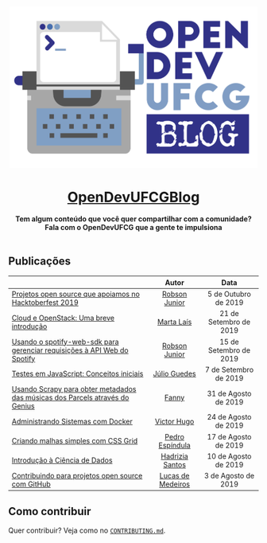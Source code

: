 <div align="center">
    <img src="/docs/img/logo/blog_logo.png" alt="OpenDevUFCGBlog" width="500px">
    <h1>
        <a href="https://dev.to/OpenDevUFCG" target="_self">
            OpenDevUFCGBlog
        </a>
    </h1>
    <strong>Tem algum conteúdo que você quer compartilhar com a comunidade? Fala com o OpenDevUFCG que a gente te impulsiona </strong>
</div>
<br>

## Publicações
|                                |Autor                          |Data                         | 
|--------------------------------|:-----------------------------:|:---------------------------:|
|[Projetos open source que apoiamos no Hacktoberfest 2019](https://dev.to/opendevufcg/projetos-open-source-que-apoiamos-no-hacktoberfest-2019-34be) |[Robson Junior](https://dev.to/jrobsonjr) | 5 de Outubro de 2019 |
|[Cloud e OpenStack: Uma breve introdução](https://dev.to/opendevufcg/cloud-e-openstack-uma-breve-introducao-49cb) |[Marta Laís](https://dev.to/martalais) | 21 de Setembro de 2019 |
|[Usando o spotify-web-sdk para gerenciar requisições à API Web do Spotify](https://dev.to/opendevufcg/usando-o-spotify-web-sdk-para-gerenciar-requisicoes-a-api-web-do-spotify-3j3i) |[Robson Junior](https://dev.to/jrobsonjr) | 15 de Setembro de 2019 |
|[Testes em JavaScript: Conceitos iniciais](https://dev.to/opendevufcg/testes-em-javascript-conceitos-iniciais-1okj) |[Júlio Guedes](https://dev.to/juliobguedes) | 7 de Setembro de 2019 |
|[Usando Scrapy para obter metadados das músicas dos Parcels através do Genius](https://dev.to/opendevufcg/usando-scrapy-para-obter-metadados-das-musicas-dos-parcels-atraves-do-genius-1dhj) |[Fanny](https://dev.to/fannyvieira) | 31 de Agosto de 2019 |
|[Administrando Sistemas com Docker](https://dev.to/opendevufcg/administrando-sistemas-com-docker-4pgm) |[Victor Hugo](https://dev.to/victorhundo) | 24 de Agosto de 2019 |
|[Criando malhas simples com CSS Grid](https://dev.to/opendevufcg/criando-malhas-simples-com-css-grid-3kd2) |[Pedro Espíndula](https://dev.to/pedroespindula) | 17 de Agosto de 2019 |
|[Introdução à Ciência de Dados](https://dev.to/opendevufcg/introducao-a-ciencia-de-dados-n4c) | [Hadrizia Santos](https://dev.to/hadrizia) | 10 de Agosto de 2019 |
|[Contribuindo para projetos open source com GitHub](https://dev.to/opendevufcg/contribuindo-para-projetos-open-source-com-github-3i76) |[Lucas de Medeiros](https://dev.to/lukehxh) | 3 de Agosto de 2019|

## Como contribuir
Quer contribuir? Veja como no [`CONTRIBUTING.md`](https://github.com/OpenDevUFCG/OpenDevUFCGBlog/blob/master/CONTRIBUTING.md).
